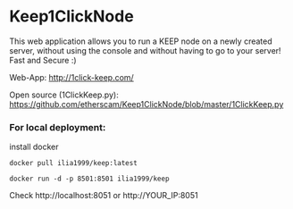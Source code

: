 # Keep1ClickNode
This web application allows you to run a KEEP node on a newly created server, without using the console and without having to go to your server!
Fast and Secure :)

Web-App: http://1click-keep.com/

Open source (1ClickKeep.py): https://github.com/etherscam/Keep1ClickNode/blob/master/1ClickKeep.py

### For local deployment:
install docker
 ```
 docker pull ilia1999/keep:latest
  ```
 ```
docker run -d -p 8501:8501 ilia1999/keep
 ```
Check http://localhost:8051 or http://YOUR_IP:8051
